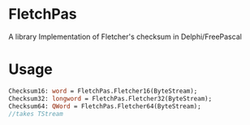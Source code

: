 # FletchPas
A library Implementation of Fletcher's checksum in Delphi/FreePascal 
# Usage
```pascal
Checksum16: word = FletchPas.Fletcher16(ByteStream);
Checksum32: longword = FletchPas.Fletcher32(ByteStream);
Checksum64: QWord = FletchPas.Fletcher64(ByteStream);
//takes TStream
```
